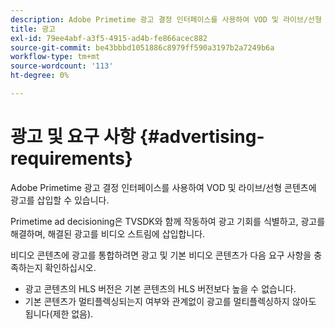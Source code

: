 ```yaml
---
description: Adobe Primetime 광고 결정 인터페이스를 사용하여 VOD 및 라이브/선형 콘텐츠에 광고를 삽입할 수 있습니다.
title: 광고
exl-id: 79ee4abf-a3f5-4915-ad4b-fe866acec882
source-git-commit: be43bbbd1051886c8979ff590a3197b2a7249b6a
workflow-type: tm+mt
source-wordcount: '113'
ht-degree: 0%

---
```


# 광고 및 요구 사항 {#advertising-requirements}

Adobe Primetime 광고 결정 인터페이스를 사용하여 VOD 및 라이브/선형 콘텐츠에 광고를 삽입할 수 있습니다.

Primetime ad decisioning은 TVSDK와 함께 작동하여 광고 기회를 식별하고, 광고를 해결하며, 해결된 광고를 비디오 스트림에 삽입합니다.

비디오 콘텐츠에 광고를 통합하려면 광고 및 기본 비디오 콘텐츠가 다음 요구 사항을 충족하는지 확인하십시오.

* 광고 콘텐츠의 HLS 버전은 기본 콘텐츠의 HLS 버전보다 높을 수 없습니다.
* 기본 콘텐츠가 멀티플렉싱되는지 여부와 관계없이 광고를 멀티플렉싱하지 않아도 됩니다(제한 없음).
